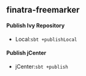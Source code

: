 finatra-freemarker
------------
#### Publish Ivy Repository
+ Local:`sbt +publishLocal`

#### Publish jCenter
+ jCenter:`sbt +publish`




